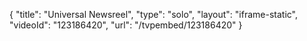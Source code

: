 {
    "title": "Universal Newsreel",
    "type": "solo",
    "layout": "iframe-static",
    "videoId": "123186420",
    "url": "\/tvpembed\/123186420"
}